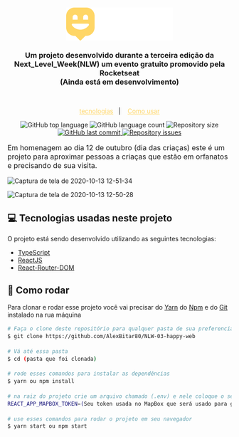 <h1 align="center">
  <img align="center" src="./src/images/Logo.png" alt="logo">
</h1>

<H3 align="center">
  Um projeto desenvolvido durante a terceira edição da Next_Level_Week(NLW) um evento gratuito promovido pela Rocketseat <br>
  (Ainda está em desenvolvimento)
</h3>

<br >

<p align="center">
  <a style="color:#ffd666" href="#computer-tecnologias-usadas-neste-projeto">tecnologias</a>&nbsp;&nbsp;&nbsp;|&nbsp;&nbsp;&nbsp;
  <a style="color:#ffd666" href="#rocket-como-rodar">Como usar</a>
</p>


<p align="center">
  <img alt="GitHub top language" src="https://img.shields.io/github/languages/top/AlexBitar80/NLW-03-happy-web.svg">

  <img alt="GitHub language count" src="https://img.shields.io/github/languages/count/AlexBitar80/NLW-03-happy-web.svg">

  <img alt="Repository size" src="https://img.shields.io/github/repo-size/AlexBitar80/NLW-03-happy-web.svg">
  <a href="https://github.com/AlexBitar80/NLW-03-happy-web/commits/master">
    <img alt="GitHub last commit" src="https://img.shields.io/github/last-commit/AlexBitar80/NLW-03-happy-web.svg">
  </a>

  <a href="https://github.com/AlexBitar80/NLW-03-happy-web/issues">
    <img alt="Repository issues" src="https://img.shields.io/github/issues/AlexBitar80/NLW-03-happy-web.svg">
  </a>
</p>

<p style="font-size: 16px; font-weight: 400">Em homenagem ao dia 12 de outubro (dia das criaças) este é um projeto para aproximar pessoas a criaças que estão em orfanatos e precisando de sua visita.</p>

![Captura de tela de 2020-10-13 12-51-34](https://user-images.githubusercontent.com/56983783/95884755-dd86a400-0d52-11eb-9509-ec93325ea285.png)

![Captura de tela de 2020-10-13 12-50-28](https://user-images.githubusercontent.com/56983783/95887007-b4b3de00-0d55-11eb-80e8-aad8c29bd4b4.png)


## :computer: Tecnologias usadas neste projeto

O projeto está sendo desenvolvido utilizando as seguintes tecnologias:

-  [TypeScript](https://www.typescriptlang.org/)
-  [ReactJS](https://pt-br.reactjs.org/)
-  [React-Router-DOM](https://reactrouter.com/web/guides/quick-start)


## :rocket: Como rodar

 Para clonar e rodar esse projeto você vai precisar do [Yarn](https://yarnpkg.com/) do [Npm](https://www.npmjs.com/get-npm) e do [Git](https://git-scm.com/) instalado na rua máquina

```bash
# Faça o clone deste repositório para qualquer pasta de sua preferencia
$ git clone https://github.com/AlexBitar80/NLW-03-happy-web

# Vá até essa pasta
$ cd (pasta que foi clonada)

# rode esses comandos para instalar as dependências
$ yarn ou npm install

# na raiz do projeto crie um arquivo chamado (.env) e nele coloque o seguinte comando
REACT_APP_MAPBOX_TOKEN=(Seu token usada no MapBox que será usado para gerar o mapa)

# use esses comandos para rodar o projeto em seu navegador
$ yarn start ou npm start
